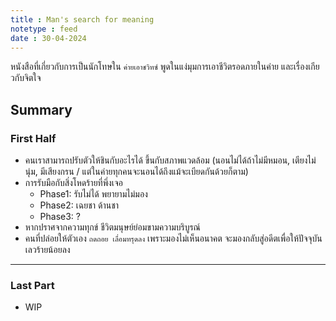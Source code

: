 ```yaml
---
title : Man's search for meaning
notetype : feed
date : 30-04-2024
---
```


หนังสือที่เกี่ยวกับการเป็นนักโทษใน `ค่ายเอาชวิทซ์` พูดในแง่มุมการเอาชีวิตรอดภายในค่าย และเรื่องเกียวกับจิตใจ

## Summary
### First Half
- คนเราสามารถปรับตัวให้ชินกับอะไรได้ ขึ้นกับสภาพแวดล้อม (นอนไม่ได้ถ้าไม่มีหมอน, เตียงไม่นุ่ม, มีเสียงกรน / แต่ในค่ายทุกคนจะนอนได้ถึงแม้จะเบียดกันด้วยก็ตาม)
- การรับมือกับสิ่งโหดร้ายที่พึ่งเจอ
    - Phase1: รับไม่ได้ พยายามไม่มอง
    - Phase2: เฉยชา ด้านชา
    - Phase3: ?
- หากปราศจากความทุกข์ ชีวิตมนุษย์ย่อมขามความบริบูรณ์
- คนที่ปล่อยให้ตัวเอง `ถดถอย เลื่อมทรุดลง` เพราะมองไม่เห็นอนาคต  จะมองกลับสู่อดีตเพื่อให้ปัจจุบันเลวร้ายน้อยลง

------

### Last Part

- WIP


